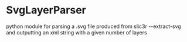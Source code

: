 # SvgLayerParser
python module for parsing a .svg file produced from slic3r --extract-svg and outputting an xml string with a given number of layers
